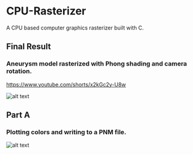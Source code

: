 # CPU-Rasterizer
A CPU based computer graphics rasterizer built with C.

## Final Result
### Aneurysm model rasterized with Phong shading and camera rotation.
https://www.youtube.com/shorts/x2kGc2y-U8w

![alt text](https://github.com/natekoch/CPU-Rasterizer/blob/master/proj1F_frame0000.jpg?raw=true)

## Part A
### Plotting colors and writing to a PNM file.
![alt text](https://github.com/natekoch/CPU-Rasterizer/blob/master/proj1A_out.jpg?raw=true)
